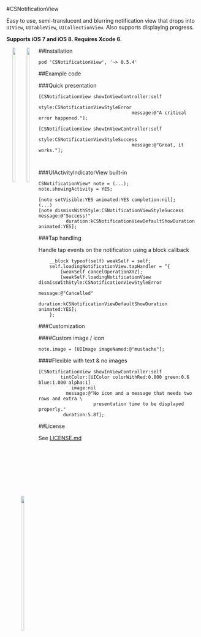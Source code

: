 #CSNotificationView

Easy to use, semi-translucent and blurring notification view that drops into `UIView`, `UITableView`, `UICollectionView`.
Also supports displaying progress.

**Supports iOS 7 and iOS 8. Requires Xcode 6.**


<div style="float: left; text-align: center">
<img src="https://f.cloud.github.com/assets/956573/1240926/3764db88-2a14-11e3-89d2-c1492b003d33.png" width="30%"></img>
&nbsp;
<img src="https://f.cloud.github.com/assets/956573/1240925/375efbdc-2a14-11e3-9258-7fc4395ae019.png" width="30%"></img>
&nbsp;
<img src="https://f.cloud.github.com/assets/956573/1329610/502c2ed0-351a-11e3-859d-534c792a7c65.png" width="30%"></img>


</div>

##Installation
	
	pod 'CSNotificationView', '~> 0.5.4'
	
##Example code

###Quick presentation

```objc
[CSNotificationView showInViewController:self
									style:CSNotificationViewStyleError
								  message:@"A critical error happened."];
									  
[CSNotificationView showInViewController:self
									style:CSNotificationViewStyleSuccess
								  message:@"Great, it works."];
									  
									  
```

###UIActivityIndicatorView built-in

```objc
CSNotificationView* note = (...);
note.showingActivity = YES;

[note setVisible:YES animated:YES completion:nil];
(...)
[note dismissWithStyle:CSNotificationViewStyleSuccess message:@"Success!"
	      duration:kCSNotificationViewDefaultShowDuration animated:YES];
```

###Tap handling

Handle tap events on the notification using a block callback

```objc
    __block typeof(self) weakSelf = self;
    self.loadingNotificationView.tapHandler = ^{
        [weakSelf cancelOperationXYZ];
        [weakSelf.loadingNotificationView dismissWithStyle:CSNotificationViewStyleError
                                  	   message:@"Cancelled"
                                  	  duration:kCSNotificationViewDefaultShowDuration animated:YES];
    };
```

###Customization

####Custom image / icon

```objc
note.image = [UIImage imageNamed:@"mustache"];
```

####Flexible with text & no images

```objc
[CSNotificationView showInViewController:self
        tintColor:[UIColor colorWithRed:0.000 green:0.6 blue:1.000 alpha:1]
            image:nil
          message:@"No icon and a message that needs two rows and extra \
                    presentation time to be displayed properly."
         duration:5.8f];

```


##License

See [LICENSE.md](https://raw.github.com/problame/CSNotificationView/master/LICENSE.md)
